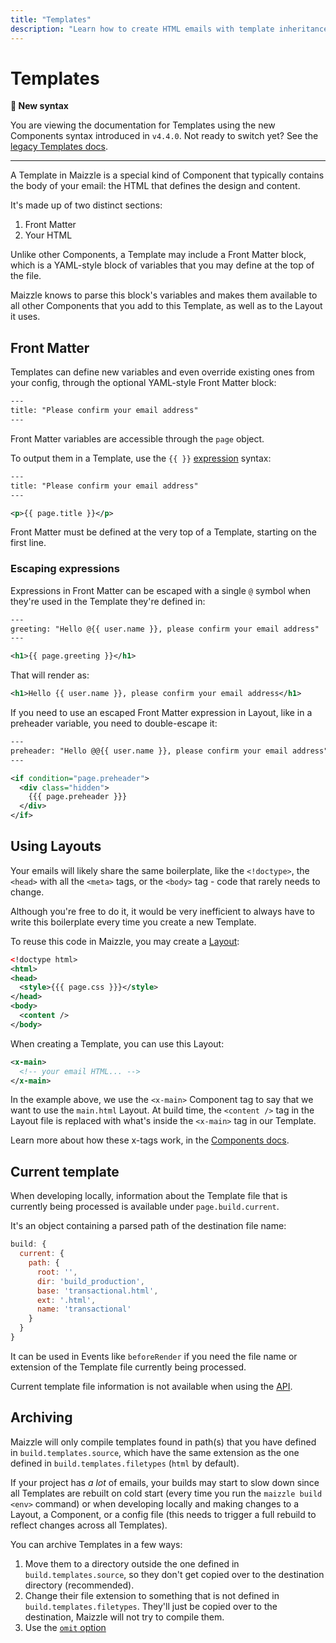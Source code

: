 ```yaml
---
title: "Templates"
description: "Learn how to create HTML emails with template inheritance in Maizzle"
---
```


# Templates

**👋 New syntax**

You are viewing the documentation for Templates using the new Components syntax introduced in `v4.4.0`.
Not ready to switch yet? See the [legacy Templates docs](https://v43x.maizzle.com/docs/templates).

---

A Template in Maizzle is a special kind of Component that typically contains the body of your email: the HTML that defines the design and content.

It's made up of two distinct sections:

1. Front Matter
2. Your HTML

Unlike other Components, a Template may include a Front Matter block, which is a YAML-style block of variables that you may define at the top of the file.

Maizzle knows to parse this block's variables and makes them available to all other Components that you add to this Template, as well as to the Layout it uses.

## Front Matter

Templates can define new variables and even override existing ones from your config, through the optional YAML-style Front Matter block:

<code-sample title="src/templates/example.html">

```xml
---
title: "Please confirm your email address"
---
```

</code-sample>

Front Matter variables are accessible through the `page` object.

To output them in a Template, use the `{{ }}` [expression](/docs/expressions) syntax:

<code-sample title="src/templates/example.html">

```xml
---
title: "Please confirm your email address"
---

<p>{{ page.title }}</p>
```

</code-sample>

<alert type="warning">Front Matter must be defined at the very top of a Template, starting on the first line.</alert>

### Escaping expressions

Expressions in Front Matter can be escaped with a single `@` symbol when they're used in the Template they're defined in:

<code-sample title="src/templates/example.html">

  ```xml
  ---
  greeting: "Hello @{{ user.name }}, please confirm your email address"
  ---

  <h1>{{ page.greeting }}</h1>
  ```

</code-sample>

That will render as:

<code-sample title="build_production/example.html">

  ```xml
  <h1>Hello {{ user.name }}, please confirm your email address</h1>
  ```

</code-sample>

If you need to use an escaped Front Matter expression in Layout, like in a preheader variable, you need to double-escape it:

<code-sample title="src/templates/example.html">

  ```xml
  ---
  preheader: "Hello @@{{ user.name }}, please confirm your email address"
  ---
  ```

</code-sample>

<code-sample title="src/layouts/main.html">

  ```xml
  <if condition="page.preheader">
    <div class="hidden">
      {{{ page.preheader }}}
    </div>
  </if>
  ```

</code-sample>

## Using Layouts

Your emails will likely share the same boilerplate, like the `<!doctype>`, the `<head>` with all the `<meta>` tags, or the `<body>` tag - code that rarely needs to change.

Although you're free to do it, it would be very inefficient to always have to write this boilerplate every time you create a new Template.

To reuse this code in Maizzle, you may create a [Layout](/docs/layouts):

<code-sample title="src/layouts/main.html">

  ```xml
  <!doctype html>
  <html>
  <head>
    <style>{{{ page.css }}}</style>
  </head>
  <body>
    <content />
  </body>
  ```

</code-sample>

When creating a Template, you can use this Layout:

<code-sample title="src/templates/example.html">

```xml
<x-main>
  <!-- your email HTML... -->
</x-main>
```

</code-sample>

In the example above, we use the `<x-main>` Component tag to say that we want to use the `main.html` Layout. At build time, the `<content />` tag in the Layout file is replaced with what's inside the `<x-main>` tag in our Template.

Learn more about how these x-tags work, in the [Components docs](/docs/components#x-tag).

## Current template

When developing locally, information about the Template file that is currently being processed is available under `page.build.current`.

It's an object containing a parsed path of the destination file name:

<code-sample>

```js
build: {
  current: {
    path: {
      root: '',
      dir: 'build_production',
      base: 'transactional.html',
      ext: '.html',
      name: 'transactional'
    }
  }
}
```

</code-sample>

It can be used in Events like `beforeRender` if you need the file name or extension of the Template file currently being processed.

<alert>Current template file information is not available when using the [API](/docs/api).</alert>

## Archiving

Maizzle will only compile templates found in path(s) that you have defined in `build.templates.source`, which have the same extension as the one defined in `build.templates.filetypes` (`html` by default).

If your project has _a lot_ of emails, your builds may start to slow down since all Templates are rebuilt on cold start (every time you run the `maizzle build <env>` command) or when developing locally and making changes to a Layout, a Component, or a config file (this needs to trigger a full rebuild to reflect changes across all Templates).

You can archive Templates in a few ways:

1. Move them to a directory outside the one defined in `build.templates.source`, so they don't get copied over to the destination directory (recommended).
2. Change their file extension to something that is not defined in `build.templates.filetypes`. They'll just be copied over to the destination, Maizzle will not try to compile them.
3. Use the [`omit` option](/docs/configuration/templates#omit)
